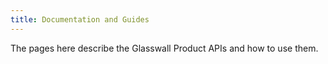 ```yaml
---
title: Documentation and Guides
---
```


The pages here describe the Glasswall Product APIs and how to use them.